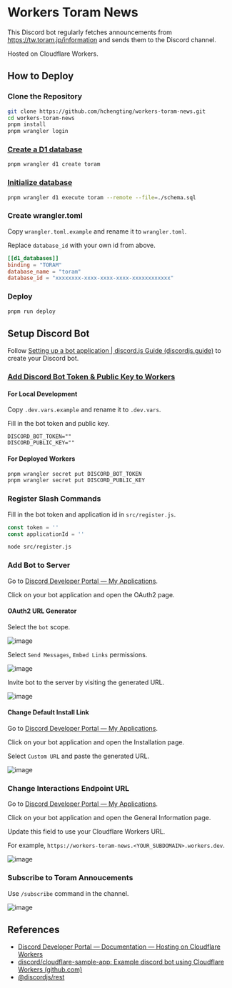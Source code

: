 # Workers Toram News
 
This Discord bot regularly fetches announcements from https://tw.toram.jp/information and sends them to the Discord channel.

Hosted on Cloudflare Workers.

## How to Deploy

### Clone the Repository

```bash
git clone https://github.com/hchengting/workers-toram-news.git
cd workers-toram-news
pnpm install
pnpm wrangler login
```

### [Create a D1 database](https://developers.cloudflare.com/d1/get-started/#3-create-a-database)

```bash
pnpm wrangler d1 create toram
```

### [Initialize database](https://developers.cloudflare.com/d1/get-started/#configure-your-d1-database)

```bash
pnpm wrangler d1 execute toram --remote --file=./schema.sql
```

### Create wrangler.toml

Copy `wrangler.toml.example` and rename it to `wrangler.toml`.

Replace `database_id` with your own id from above.

```toml
[[d1_databases]]
binding = "TORAM"
database_name = "toram"
database_id = "xxxxxxxx-xxxx-xxxx-xxxx-xxxxxxxxxxxx"
```

### Deploy

```bash
pnpm run deploy
```

## Setup Discord Bot

Follow [Setting up a bot application | discord.js Guide (discordjs.guide)](https://discordjs.guide/preparations/setting-up-a-bot-application.html) to create your Discord bot.

### [Add Discord Bot Token & Public Key to Workers](https://developers.cloudflare.com/workers/configuration/secrets/)

#### For Local Development

Copy `.dev.vars.example` and rename it to `.dev.vars`.

Fill in the bot token and public key.

```env
DISCORD_BOT_TOKEN=""
DISCORD_PUBLIC_KEY=""
```

#### For Deployed Workers

```bash
pnpm wrangler secret put DISCORD_BOT_TOKEN
pnpm wrangler secret put DISCORD_PUBLIC_KEY
```

### Register Slash Commands

Fill in the bot token and application id in `src/register.js`.

```javascript
const token = ''
const applicationId = ''
```

```bash
node src/register.js
```

### Add Bot to Server

Go to [Discord Developer Portal — My Applications](https://discord.com/developers/applications).

Click on your bot application and open the OAuth2 page.

#### OAuth2 URL Generator

Select the `bot` scope.

![image](https://github.com/user-attachments/assets/f0d5ff49-e2dc-4477-9fbc-cb3698cff60c)

Select `Send Messages`, `Embed Links` permissions.

![image](https://github.com/user-attachments/assets/56911834-dc3d-47ce-a07e-5a6c5cb1ca6d)

Invite bot to the server by visiting the generated URL.

![image](https://github.com/user-attachments/assets/cebc4bdc-f9c0-460c-9e9a-23fe3bb28639)

#### Change Default Install Link

Go to [Discord Developer Portal — My Applications](https://discord.com/developers/applications).

Click on your bot application and open the Installation page.

Select `Custom URL` and paste the generated URL.

![image](https://github.com/user-attachments/assets/4e2cd120-b784-4077-b495-571a999bdc9a)

### Change Interactions Endpoint URL

Go to [Discord Developer Portal — My Applications](https://discord.com/developers/applications).

Click on your bot application and open the General Information page.

Update this field to use your Cloudflare Workers URL.

For example, `https://workers-toram-news.<YOUR_SUBDOMAIN>.workers.dev`.

![image](https://github.com/user-attachments/assets/b50da751-f31b-45bd-82f2-7bf30b762b86)

### Subscribe to Toram Annoucements

Use `/subscribe` command in the channel.

![image](https://github.com/user-attachments/assets/80ca957d-3e96-4ab5-97ac-5de61b9e1745)

## References

- [Discord Developer Portal — Documentation — Hosting on Cloudflare Workers](https://discord.com/developers/docs/tutorials/hosting-on-cloudflare-workers)
- [discord/cloudflare-sample-app: Example discord bot using Cloudflare Workers (github.com)](https://github.com/discord/cloudflare-sample-app)
- [@discordjs/rest](https://discord.js.org/docs/packages/rest/main)